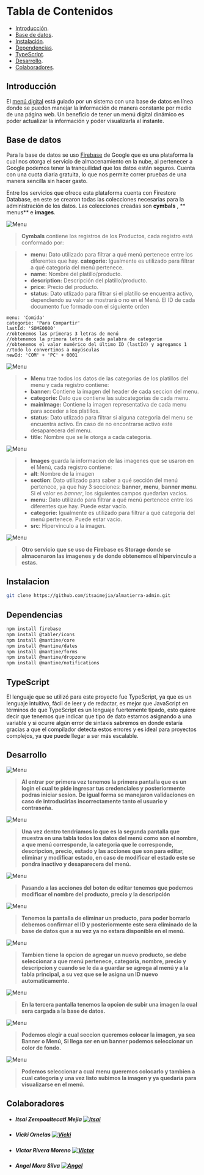 # Tabla de Contenidos

- [Introducción](#Introducción).
- [Base de datos](#Base-de-datos).
- [Instalación](#Instalación).
- [Dependencias](#Dependencias).
- [TypeScript](#TypeScript).
- [Desarrollo](#Desarrollo).
- [Colaboradores](#Colaboradores).

## Introducción
El [menú digital](https://github.com/itsaimejia/almatierra-menu/tree/main "menú digital") está guiado por un sistema con una base de datos en línea donde se pueden manejar la información de manera constante  por medio de una página web. Un beneficio de tener un menú digital dinámico es poder actualizar la información y poder visualizarla al instante.

## Base de datos
Para la base de datos se uso [Firebase](https://firebase.google.com "Firebase") de Google que es una plataforma la cual nos otorga el servicio de almacenamiento en la nube, al pertenecer a Google podemos tener la tranquilidad que los datos están seguros. Cuenta con una cuota diaria gratuita, lo que nos permite correr pruebas de una manera sencilla sin hacer gasto. 

Entre los servicios que ofrece esta plataforma cuenta con Firestore Database, en este se crearon todas las colecciones necesarias para la administración de los datos. Las colecciones creadas son **cymbals** , ** menus** e **images**.

![Menu](https://imagizer.imageshack.com/v2/1280x1024q90/922/TdKK0m.png "Menu")
>**Cymbals** contiene los registros de los Productos, cada registro está conformado por:

>- **menu:** Dato utilizado para filtrar a qué menú pertenece entre los diferentes que hay.
>**categorie:** Igualmente es utilizado para filtrar a qué categoria del menú pertenece.
>- **name:** Nombre del platillo/producto.
>- **description:** Descripción del platillo/producto.
>- **price:** Precio del producto.
>- **status:** Dato utlizado para filtrar si el platillo se encuentra activo,  dependiendo su valor se mostrará o no en el Menú.
El ID de cada documento fue formado con el siguiente orden


    menu: 'Comida'
    categorie: 'Para Compartir'
    lastId: 'SOME0000'
    //obtenemos las primeras 3 letras de menú 
    //obtenemos la primera letra de cada palabra de categorie
    //obtenemos el valor numérico del último ID (lastId) y agregamos 1 
    //todo lo convertimos a mayúsculas
    newId: 'COM' + 'PC' + 0001

![Menu](https://imagizer.imageshack.com/v2/1280x1024q90/924/4pAF9r.png "Menu")
>- **Menu** trae todos los datos de las categorias de los platillos del menu y cada registro contiene:
>- **banner:** Contiene la imagen del header de cada seccion del menu.
>- **categorie:** Dato que contiene las subcategorias de cada menu.
>- **mainImage:** Contiene la imagen representativa de cada menu para acceder a los platillos.
>- **status:**  Dato utlizado para filtrar si alguna categoria del menu se encuentra activo. En caso de no encontrarse activo este desaparecera del menu.
>- **title:** Nombre que se le otorga a cada categoria.

![Menu](https://imagizer.imageshack.com/v2/1280x1024q90/923/lzkcU0.png "Menu")
>- **Images** guarda la informacion de las imagenes que se usaron en el Menú, cada registro contiene:
>- **alt**: Nombre de la imagen
>- **section**: Dato utilizado para saber a qué sección del menú pertenece, ya que hay 3 secciones: **banner**, **menu**, **banner menu**. Si el valor es *banner*, los siguientes campos quedarian vacios.
>- **menu:** Dato utilizado para filtrar a qué menú pertenece entre los diferentes que hay. Puede estar vacío.
>- **categorie:** Igualmente es utilizado para filtrar a qué categoria del menú pertenece. Puede estar vacío.
>- **src**: Hipervinculo a la imagen. 

![Menu](https://imagizer.imageshack.com/v2/1280x1024q90/922/r7pnRI.png "Menu")
>**Otro servicio que se uso de Firebase es Storage donde se almacenaron las imagenes y de donde obtenemos el hipervinculo a estas.**

## Instalacion

```bash
git clone https://github.com/itsaimejia/almatierra-admin.git
```

## Dependencias
```bash
npm install firebase
npm install @tabler/icons
npm install @mantine/core
npm install @mantine/dates
npm install @mantine/forms
npm install @mantine/dropzone
npm install @mantine/notifications
```
## TypeScript
El lenguaje que se utilizó para este proyecto fue TypeScript, ya que es un lenguaje intuitivo, fácil de leer y de redactar, es mejor que JavaScript en términos de que TypeScript es un lenguaje fuertemente tipado, esto quiere decir que tenemos que indicar que tipo de dato estamos asignando a una variable y si ocurre algún error de sintaxis sabremos en donde estaría gracias a que el compilador detecta estos errores y es ideal para proyectos complejos, ya que puede llegar a ser más escalable.

## Desarrollo

![Menu](https://imagizer.imageshack.com/v2/1280x1024q90/923/pOqmTc.png)

>**Al entrar por primera vez tenemos la primera pantalla que es un login el cual te pide ingresar tus credenciales y posteriormente podras iniciar sesion. De igual forma se manejaron validaciones en caso de introducirlas incorrectamente tanto el usuario y contraseña.**

![Menu](https://imagizer.imageshack.com/v2/1280x1024q90/923/VXjJEJ.png)

>**Una vez dentro tendriamos lo que es la segunda pantalla que muestra en una tabla todos los datos del menú como son el nombre, a que menú corresponde, la categoria que le corresponde, descripcion, precio, estado y las acciones que son para editar, eliminar y modificar estado, en caso de modificar el estado este se pondra inactivo y desaparecera del menú.**

![Menu](https://imagizer.imageshack.com/v2/1280x1024q90/924/RsTua8.png)
>**Pasando a las acciones del boton de editar tenemos que podemos modificar el nombre del producto, precio y la descripción**

![Menu](https://imagizer.imageshack.com/v2/1280x1024q90/922/NPlJXd.png)
>**Tenemos la pantalla de eliminar un producto, para poder borrarlo debemos confirmar el ID y posteriormente este sera eliminado de la base de datos que a su vez ya no estara disponible en el menú.**

![Menu](https://imagizer.imageshack.com/v2/1280x1024q90/923/dtsKUp.png)
>**Tambien tiene la opcion de agregar un nuevo producto, se debe seleccionar a que menú pertenece, categoria, nombre, precio y descripcion y cuando se le da a guardar se agrega al menú y a la tabla principal, a su vez que se le asigna un ID nuevo automaticamente.**

![Menu](https://imagizer.imageshack.com/v2/1280x1024q90/924/RgAhnI.png)
>**En la tercera pantalla tenemos la opcion de subir una imagen la cual sera cargada a la base de datos.**

![Menu](https://imagizer.imageshack.com/v2/1280x1024q90/922/9r225X.png)
>**Podemos elegir a cual seccion queremos colocar la imagen, ya sea Banner o Menú, Si llega ser en un banner podemos seleccionar un color de fondo.**

![Menu](https://imagizer.imageshack.com/v2/1280x1024q90/924/W1jTF3.png)
>**Podemos seleccionar a cual menu queremos colocarlo y tambien a cual categoria y una vez listo subimos la imagen y ya quedaria para visualizarse en el menú.**

## Colaboradores

- ##### Itsai Zempoaltecatl Mejia [![Itsai](https://imagizer.imageshack.com/v2/1280x1024q90/924/0KjJQs.png)](https://github.com/itsaimejia)
- ##### Vicki Ornelas  [![Vicki](https://imagizer.imageshack.com/v2/100x75q90/923/bOThTs.png)](https://github.com/Vickiornelas27)
- ##### Victor Rivera Moreno [![Victor](https://imagizer.imageshack.com/v2/100x75q90/923/dW2yYz.png)](https://github.com/Victor-Martin-Rivera)
- ##### Angel Mora Silva [![Angel](https://imagizer.imageshack.com/v2/100x75q90/923/b0brgy.png)](https://github.com/itsaimejia)
